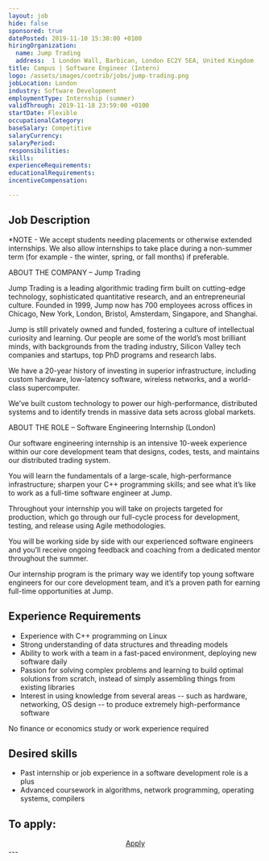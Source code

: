 ```yaml
---
layout: job
hide: false
sponsored: true
datePosted: 2019-11-10 15:30:00 +0100
hiringOrganization:
  name: Jump Trading
  address:  1 London Wall, Barbican, London EC2Y 5EA, United Kingdom
title: Campus | Software Engineer (Intern)
logo: /assets/images/contrib/jobs/jump-trading.png
jobLocation: London
industry: Software Development
employmentType: Internship (summer)
validThrough: 2019-11-18 23:59:00 +0100
startDate: Flexible
occupationalCategory: 
baseSalary: Competitive
salaryCurrency: 
salaryPeriod: 
responsibilities:
skills:
experienceRequirements: 
educationalRequirements:
incentiveCompensation:

---
```


## Job Description
*NOTE - We accept students needing placements or otherwise extended internships. We also allow internships to take place during a non-summer term (for example - the winter, spring, or fall months) if preferable.
 
ABOUT THE COMPANY – Jump Trading

Jump Trading is a leading algorithmic trading firm built on cutting-edge technology, sophisticated quantitative research, and an entrepreneurial culture. Founded in 1999, Jump now has 700 employees across offices in Chicago, New York, London, Bristol, Amsterdam, Singapore, and Shanghai.

Jump is still privately owned and funded, fostering a culture of intellectual curiosity and learning. Our people are some of the world’s most brilliant minds, with backgrounds from the trading industry, Silicon Valley tech companies and startups, top PhD programs and research labs.

We have a 20-year history of investing in superior infrastructure, including custom hardware, low-latency software, wireless networks, and a world-class supercomputer.

We’ve built custom technology to power our high-performance, distributed systems and to identify trends in massive data sets across global markets.

 
ABOUT THE ROLE – Software Engineering Internship (London)

Our software engineering internship is an intensive 10-week experience within our core development team that designs, codes, tests, and maintains our distributed trading system. 

You will learn the fundamentals of a large-scale, high-performance infrastructure; sharpen your C++ programming skills; and see what it’s like to work as a full-time software engineer at Jump. 

Throughout your internship you will take on projects targeted for production, which go through our full-cycle process for development, testing, and release using Agile methodologies. 

You will be working side by side with our experienced software engineers and you’ll receive ongoing feedback and coaching from a dedicated mentor throughout the summer. 

Our internship program is the primary way we identify top young software engineers for our core development team, and it’s a proven path for earning full-time opportunities at Jump.

## Experience Requirements
- Experience with C++ programming on Linux
- Strong understanding of data structures and threading models
- Ability to work with a team in a fast-paced environment, deploying new software daily
- Passion for solving complex problems and learning to build optimal solutions from scratch, instead of  simply assembling things from existing libraries
- Interest in using knowledge from several areas -- such as hardware, networking, OS design -- to produce extremely high-performance software

No finance or economics study or work experience required

## Desired skills
- Past internship or job experience in a software development role is a plus
- Advanced coursework in algorithms, network programming, operating systems, compilers


## To apply:

<div class="to-apply" style="text-align: center">
  <a class="btn btn--dark" style="margin: 20px" href="https://www.jumptrading.com/apply.html?gh_jid=1550596">
    Apply
  </a>
</div>
---
